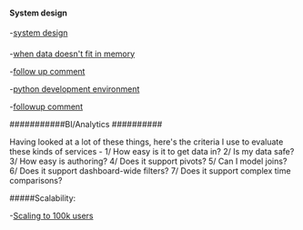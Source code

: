 
#### System design

-[system design ](https://stitcher.io/blog/combining-event-sourcing-and-stateful-systems)

#### 
-[when data doesn't fit in memory](https://pythonspeed.com/articles/data-doesnt-fit-in-memory/)

-[follow up comment](https://news.ycombinator.com/item?id=21508542)

-[python development environment](https://jacobian.org/2019/nov/11/python-environment-2020/#atom-entries)

-[followup comment](https://news.ycombinator.com/item?id=21510262)

###########BI/Analytics ##########

Having looked at a lot of these things, here's the criteria I use to evaluate these kinds of services -
1/ How easy is it to get data in?
2/ Is my data safe?
3/ How easy is authoring?
4/ Does it support pivots?
5/ Can I model joins?
6/ Does it support dashboard-wide filters?
7/ Does it support complex time comparisons?


#####Scalability:

-[Scaling to 100k users](https://alexpareto.com/scalability/systems/2020/02/03/scaling-100k.html)
